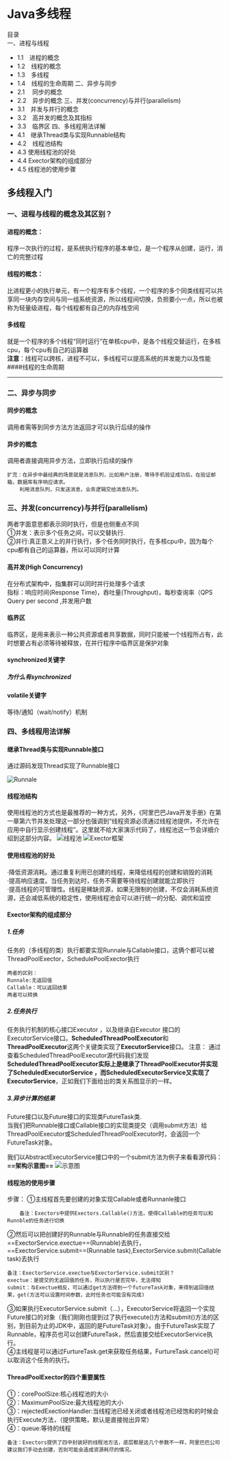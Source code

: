 # Java多线程
目录  
一、进程与线程　　
- 1.1　进程的概念
- 1.2　线程的概念
- 1.3　多线程
- 1.4　线程的生命周期
二、异步与同步  
- 2.1 　同步的概念
- 2.2　异步的概念
三、并发(concurrency)与并行(parallelism)  
- 3.1　并发与并行的概念
- 3.2　高并发的概念及其指标
- 3.3　临界区
四、多线程用法详解  
- 4.1　继承Thread类与实现Runnable结构
- 4.2　线程池结构
- 4.3    使用线程池的好处
- 4.4    Exector架构的组成部分
- 4.5   线程池的使用步骤

## 多线程入门
### 一、进程与线程的概念及其区别？
#### 进程的概念：
程序一次执行的过程，是系统执行程序的基本单位，是一个程序从创建，运行，消亡的完整过程
#### 线程的概念：
比进程更小的执行单元，有一个程序有多个线程，一个程序的多个同类线程可以共享同一块内存空间与同一组系统资源，所以线程间切换，负担要小一点，所以也被称为轻量级进程，每个线程都有自己的内存栈空间  
#### 多线程
就是一个程序的多个线程“同时运行”在单核cpu中，是各个线程交替运行，在多核cpu，每个cpu有自己的运算器  
**注意**：线程可以跨核，进程不可以，多线程可以提高系统的并发能力以及性能
####线程的生命周期

-----------------
 ### 二、异步与同步
 #### 同步的概念
调用者需等到同步方法方法返回才可以执行后续的操作
#### 异步的概念
调用者直接调用异步方法，立即执行后续的操作
	
	扩充：在异步中最经典的场景就是消息队列，比如用户注册，等待手机验证成功后，在验证邮箱，数据库有序响应请求。
		利用消息队列，只发送消息，业务逻辑交给消息队列。
 ### 三、并发(concurrency)与并行(parallelism)
两者字面意思都表示同时执行，但是也侧重点不同  
①并发：表示多个任务之间，可以交替执行.  
②并行:真正意义上的并行执行，多个任务同时执行，在多核cpu中，因为每个cpu都有自己的运算器，所以可以同时计算  
 #### 高并发(High Concurrency)
在分布式架构中，指集群可以同时并行处理多个请求  
指标：响应时间(Response Time)，吞吐量(Throughput)，每秒查询率（QPS  Query per second ,并发用户数  
 #### 临界区
临界区，是用来表示一种公共资源或者共享数据，同时只能被一个线程所占有，此时想要占有必须等待被释放，在并行程序中临界区是保护对象  
 #### synchronized关键字
 ##### 为什么有synchronized
 #### volatile关键字
等待/通知（wait/notify）机制
 ### 四、多线程用法详解
 #### 继承Thread类与实现Runnable接口
通过源码发现Thread实现了Runnable接口


![Runnale](多线程整理.assets/Runnable与Thread.jpeg  "Runnale")

 #### 线程池结构
使用线程池的方式也是最推荐的一种方式，另外，《阿里巴巴Java开发手册》在第一章第六节并发处理这一部分也强调到“线程资源必须通过线程池提供，不允许在应用中自行显示创建线程”。这里就不给大家演示代码了，线程池这一节会详细介绍到这部分内容。
![线程池](多线程整理.assets/Exector  "线程池")
![Exector框架](多线程整理.assets/Exector框架.jpg  "Exector框架")

 #### 使用线程池的好处

·降低资源消耗。通过重复利用已创建的线程，来降低线程的创建和销毁的消耗  
·提高响应速度。当任务到达时，任务不需要等待线程创建就能立即执行  
·提高线程的可管理性。线程是稀缺资源，如果无限制的创建，不仅会消耗系统资源，还会减低系统的稳定性，使用线程池会可以进行统一的分配、调优和监控  

 #### Exector架构的组成部分
 ##### 1.任务
任务的（多线程的类）执行都要实现Runnale与Callable接口，这俩个都可以被ThreadPoolExector，SchedulePoolExector执行

	两者的区别：
	Runnale:无返回值
	Callable：可以返回结果
	两者可以转换
 ##### 2.任务执行
任务执行机制的核心接口Executor ，以及继承自Executor 接口的ExecutorService接口。**ScheduledThreadPoolExecutor**和**ThreadPoolExecutor**这两个关键类实现了**ExecutorService**接口。
注意： 通过查看ScheduledThreadPoolExecutor源代码我们发现**ScheduledThreadPoolExecutor实际上是继承了ThreadPoolExecutor并实现了ScheduledExecutorService ，而ScheduledExecutorService又实现了ExecutorService**，正如我们下面给出的类关系图显示的一样。


 ##### 3.异步计算的结果
Future接口以及Future接口的实现类FutureTask类.  
当我们把Runnable接口或Callable接口的实现类提交（调用submit方法）给ThreadPoolExecutor或ScheduledThreadPoolExecutor时，会返回一个FutureTask对象。  

我们以AbstractExecutorService接口中的一个submit方法为例子来看看源代码：  
**==架构示意图==**
![示意图](多线程整理.assets/EXECTOR架构.jpg  "示意图")
 #### 线程池的使用步骤
步骤：
①主线程首先要创建的对象实现Callable或者Runnanle接口
	
		备注：Exectors中提供Exectors.Callable()方法，使得Callable的任务可以和Runnble的任务进行切换
②然后可以把创建好的Runnable与Runnable的任务直接交给==ExectorService.exectue==(Runnable)去执行，==ExectorService.submit==(Runnable task),ExectorService.submit(Callable task)去执行
	
	备注：ExectorService.exectue与ExectorService.submit区别？
	exectue：是提交的无返回值的任务，所以执行是否完毕，无法得知
	submit：与Exectue相反，可以通过get方法得到一个futureTask对象，来得到返回值结果，get(方法可以设置时间参数，此时任务也可能没有完成)
③如果执行ExecutorService.submit（…），ExecutorService将返回一个实现Future接口的对象（我们刚刚也提到过了执行execute()方法和submit()方法的区别，到目前为止的JDK中，返回的是FutureTask对象）。由于FutureTask实现了Runnable，程序员也可以创建FutureTask，然后直接交给ExecutorService执行。  
④主线程是可以通过FurtureTask.get来获取任务结果，FurtureTask.cancel()可以取消这个任务的执行。  
 #### ThreadPoolExector的四个重要属性
①：corePoolSize:核心线程池的大小  
②：MaximumPoolSize:最大线程池的大小  
③：rejectedExectionHandler:当线程池已经关闭或者线程池已经饱和的时候会执行Execute方法，（提供策略，默认是直接抛出异常）  
④：queue:等待的线程  
		
	备注：Exectors提供了四中封装好的线程池方法，底层都是这几个参数不一样，阿里巴巴公司建议我们手动去创建，否则可能会造成资源耗尽的情况。


